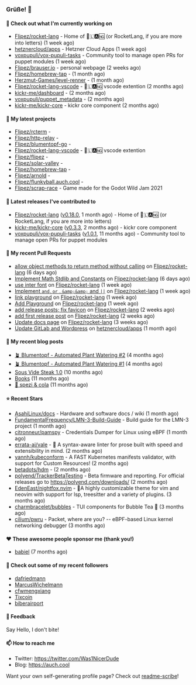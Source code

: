 ### Grüße! 👋

#### 👷 Check out what I'm currently working on

- [Flipez/rocket-lang](https://github.com/Flipez/rocket-lang) - Home of 🚀🇱🅰🆖 (or RocketLang, if you are more into letters) (1 week ago)
- [hetznercloud/apps](https://github.com/hetznercloud/apps) - Hetzner Cloud Apps (1 week ago)
- [voxpupuli/vox-pupuli-tasks](https://github.com/voxpupuli/vox-pupuli-tasks) - Community tool to manage open PRs for puppet modules (1 week ago)
- [Flipez/brauser.io](https://github.com/Flipez/brauser.io) - personal webpage (2 weeks ago)
- [Flipez/homebrew-tap](https://github.com/Flipez/homebrew-tap) -  (1 month ago)
- [Herzmut-Games/level-renner](https://github.com/Herzmut-Games/level-renner) -  (1 month ago)
- [Flipez/rocket-lang-vscode](https://github.com/Flipez/rocket-lang-vscode) - 🚀🇱🅰🆖 vscode extention (2 months ago)
- [kickr-me/dashboard](https://github.com/kickr-me/dashboard) -  (2 months ago)
- [voxpupuli/puppet_metadata](https://github.com/voxpupuli/puppet_metadata) -  (2 months ago)
- [kickr-me/kickr-core](https://github.com/kickr-me/kickr-core) - kickr core component (2 months ago)

#### 🌱 My latest projects

- [Flipez/rcterm](https://github.com/Flipez/rcterm) - 
- [Flipez/http-relay](https://github.com/Flipez/http-relay) - 
- [Flipez/blumentopf-go](https://github.com/Flipez/blumentopf-go) - 
- [Flipez/rocket-lang-vscode](https://github.com/Flipez/rocket-lang-vscode) - 🚀🇱🅰🆖 vscode extention
- [Flipez/flipez](https://github.com/Flipez/flipez) - 
- [Flipez/solar-valley](https://github.com/Flipez/solar-valley) - 
- [Flipez/homebrew-tap](https://github.com/Flipez/homebrew-tap) - 
- [Flipez/arnold](https://github.com/Flipez/arnold) - 
- [Flipez/flunkyball.auch.cool](https://github.com/Flipez/flunkyball.auch.cool) - 
- [Flipez/scrap-race](https://github.com/Flipez/scrap-race) - Game made for the Godot Wild Jam 2021


#### 🔭 Latest releases I've contributed to

- [Flipez/rocket-lang](https://github.com/Flipez/rocket-lang) ([v0.18.0](https://github.com/Flipez/rocket-lang/releases/tag/v0.18.0), 1 month ago) - Home of 🚀🇱🅰🆖 (or RocketLang, if you are more into letters)
- [kickr-me/kickr-core](https://github.com/kickr-me/kickr-core) ([v0.3.3](https://github.com/kickr-me/kickr-core/releases/tag/v0.3.3), 2 months ago) - kickr core component
- [voxpupuli/vox-pupuli-tasks](https://github.com/voxpupuli/vox-pupuli-tasks) ([v1.0.1](https://github.com/voxpupuli/vox-pupuli-tasks/releases/tag/v1.0.1), 11 months ago) - Community tool to manage open PRs for puppet modules

#### 🔨 My recent Pull Requests

- [allow object methods to return method without calling](https://github.com/Flipez/rocket-lang/pull/106) on [Flipez/rocket-lang](https://github.com/Flipez/rocket-lang) (6 days ago)
- [Implement Math Stdlib and Constants](https://github.com/Flipez/rocket-lang/pull/105) on [Flipez/rocket-lang](https://github.com/Flipez/rocket-lang) (6 days ago)
- [use inter font](https://github.com/Flipez/rocket-lang/pull/103) on [Flipez/rocket-lang](https://github.com/Flipez/rocket-lang) (1 week ago)
- [Implement `and`, `or` , `&amp;&amp;` and `||`](https://github.com/Flipez/rocket-lang/pull/102) on [Flipez/rocket-lang](https://github.com/Flipez/rocket-lang) (1 week ago)
- [link playground](https://github.com/Flipez/rocket-lang/pull/101) on [Flipez/rocket-lang](https://github.com/Flipez/rocket-lang) (1 week ago)
- [Add Playground](https://github.com/Flipez/rocket-lang/pull/100) on [Flipez/rocket-lang](https://github.com/Flipez/rocket-lang) (1 week ago)
- [add release posts; fix favicon](https://github.com/Flipez/rocket-lang/pull/99) on [Flipez/rocket-lang](https://github.com/Flipez/rocket-lang) (2 weeks ago)
- [add first release post](https://github.com/Flipez/rocket-lang/pull/98) on [Flipez/rocket-lang](https://github.com/Flipez/rocket-lang) (2 weeks ago)
- [Update docs page](https://github.com/Flipez/rocket-lang/pull/97) on [Flipez/rocket-lang](https://github.com/Flipez/rocket-lang) (3 weeks ago)
- [Update GitLab and Wordpress](https://github.com/hetznercloud/apps/pull/54) on [hetznercloud/apps](https://github.com/hetznercloud/apps) (1 month ago)

#### 📜 My recent blog posts

- [🪴 Blumentopf - Automated Plant Watering #2](https://auch.cool/posts/2022/blumentopf-2/) (4 months ago)
- [🪴 Blumentopf - Automated Plant Watering #1](https://auch.cool/posts/2022/blumentopf-1/) (4 months ago)
- [Sous Vide Steak 1.0](https://auch.cool/posts/2021/sous-vide/sous-vide-steak-1.0/) (10 months ago)
- [Books](https://auch.cool/books/) (11 months ago)
- [🥤 spezi &amp; cola](https://auch.cool/spezi/) (11 months ago)

#### ⭐ Recent Stars

- [AsahiLinux/docs](https://github.com/AsahiLinux/docs) - Hardware and software docs / wiki (1 month ago)
- [FundamentalFrequency/LMN-3-Build-Guide](https://github.com/FundamentalFrequency/LMN-3-Build-Guide) - Build guide for the LMN-3 project (1 month ago)
- [citronneur/pamspy](https://github.com/citronneur/pamspy) - Credentials Dumper for Linux using eBPF (1 month ago)
- [errata-ai/vale](https://github.com/errata-ai/vale) - :pencil: A syntax-aware linter for prose built with speed and extensibility in mind. (2 months ago)
- [yannh/kubeconform](https://github.com/yannh/kubeconform) - A FAST Kubernetes manifests validator, with support for Custom Resources! (2 months ago)
- [betadots/hdm](https://github.com/betadots/hdm) -  (2 months ago)
- [polyend/TrackerBetaTesting](https://github.com/polyend/TrackerBetaTesting) - Beta firmware and reporting. For official releases go to https://polyend.com/downloads/ (2 months ago)
- [EdenEast/nightfox.nvim](https://github.com/EdenEast/nightfox.nvim) - 🦊A highly customizable theme for vim and neovim with support for lsp, treesitter and a variety of plugins. (3 months ago)
- [charmbracelet/bubbles](https://github.com/charmbracelet/bubbles) - TUI components for Bubble Tea 🍡 (3 months ago)
- [cilium/pwru](https://github.com/cilium/pwru) - Packet, where are you? -- eBPF-based Linux kernel networking debugger (3 months ago)

#### ❤️ These awesome people sponsor me (thank you!)

- [babiel](https://github.com/babiel) (7 months ago)

#### 👯 Check out some of my recent followers

- [dafriedmann](https://github.com/dafriedmann)
- [MarcusWichelmann](https://github.com/MarcusWichelmann)
- [cfwmengxiang](https://github.com/cfwmengxiang)
- [Tixcoin](https://github.com/Tixcoin)
- [biberairport](https://github.com/biberairport)

#### 💬 Feedback

Say Hello, I don't bite!

#### 📫 How to reach me

- Twitter: https://twitter.com/Was1NicerDude
- Blog: https://auch.cool

Want your own self-generating profile page? Check out [readme-scribe](https://github.com/muesli/readme-scribe)!
